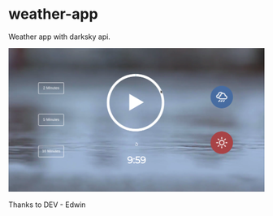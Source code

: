 # weather-app
Weather app with darksky api.

![alt text](https://github.com/pcentric/Weather-Site/blob/master/assets/js/Screenshot%20from%202019-08-01%2020-30-16.png)

Thanks to DEV - Edwin
